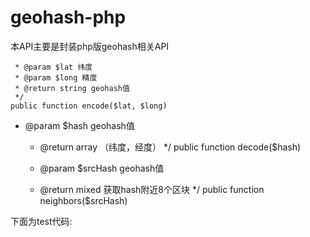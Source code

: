 # geohash-php

本API主要是封装php版geohash相关API

	 * @param $lat 纬度
	 * @param $long 精度
	 * @return string geohash值
	 */
	public function encode($lat, $long) 
  
   * @param $hash geohash值
	 * @return array （纬度，经度）
	 */
	public function decode($hash)
  
	 * @param $srcHash geohash值
	 * @return mixed 获取hash附近8个区块
	 */
	public function neighbors($srcHash)
  
  
  下面为test代码:
  
  
  
  
  
